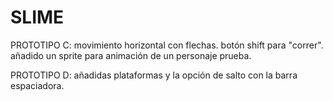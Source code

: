 # SLIME

PROTOTIPO C:
  movimiento horizontal con  flechas.
  botón shift para "correr".
  añadido un sprite para animación de un personaje prueba.

PROTOTIPO D:
  añadidas plataformas y la opción de salto con la barra espaciadora.
